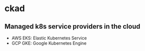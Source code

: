 # ckad




## Managed k8s service providers in the cloud


* AWS EKS: Elastic Kubernetes Service
* GCP GKE: Google Kubernetes Engine

